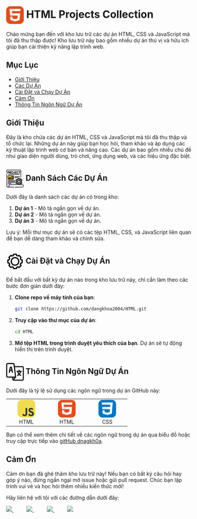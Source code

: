 # <img align="center" width="48" src="./assets/HTML.svg" width="48" height="48" alt="HTML"/> HTML Projects Collection 

Chào mừng bạn đến với kho lưu trữ các dự án HTML, CSS và JavaScript mà tôi đã thu thập được! Kho lưu trữ này bao gồm nhiều dự án thú vị và hữu ích giúp bạn cải thiện kỹ năng lập trình web.

## Mục Lục
- [Giới Thiệu](#giới-thiệu)
- [Các Dự Án](#các-dự-án)
- [Cài Đặt và Chạy Dự Án](#cài-đặt-và-chạy-dự-án)
- [Cảm Ơn](#cảm-ơn)
- [Thông Tin Ngôn Ngữ Dự Án](#thông-tin-ngôn-ngữ-dự-án)

## Giới Thiệu
Đây là kho chứa các dự án HTML, CSS và JavaScript mà tôi đã thu thập và tổ chức lại. Những dự án này giúp bạn học hỏi, tham khảo và áp dụng các kỹ thuật lập trình web cơ bản và nâng cao. Các dự án bao gồm nhiều chủ đề như giao diện người dùng, trò chơi, ứng dụng web, và các hiệu ứng đặc biệt.

## <img align="center" width="48" src="./assets/projects.png" width="48" height="48" alt="HTML"/> Danh Sách Các Dự Án

Dưới đây là danh sách các dự án có trong kho:

1. **Dự án 1** - Mô tả ngắn gọn về dự án.
2. **Dự án 2** - Mô tả ngắn gọn về dự án.
3. **Dự án 3** - Mô tả ngắn gọn về dự án.

Lưu ý: Mỗi thư mục dự án sẽ có các tệp HTML, CSS, và JavaScript liên quan để bạn dễ dàng tham khảo và chỉnh sửa.

## <img align="center" width="48" src="./assets/settings.png" width="48" height="48" alt="HTML"/> Cài Đặt và Chạy Dự Án

Để bắt đầu với bất kỳ dự án nào trong kho lưu trữ này, chỉ cần làm theo các bước đơn giản dưới đây:

1. **Clone repo về máy tính của bạn**:
    ```bash
    git clone https://github.com/dangkhoa2004/HTML.git
    ```

2. **Truy cập vào thư mục của dự án**:
    ```bash
    cd HTML
    ```

3. **Mở tệp HTML trong trình duyệt yêu thích của bạn**. Dự án sẽ tự động hiển thị trên trình duyệt.

## <img align="center" width="48" src="./assets/language.png" width="48" height="48" alt="HTML"/> Thông Tin Ngôn Ngữ Dự Án

Dưới đây là tỷ lệ sử dụng các ngôn ngữ trong dự án GitHub này:

<table>
    <tr>
        <td align="center" width="96"> <img src="./assets/JavaScript.svg" width="48" height="48"
                alt="HTML" /> <br>HTML </td>
        <td align="center" width="96"> <img src="./assets/HTML.svg" width="48" height="48"
                alt="HTML" /> <br>HTML </td>
        <td align="center" width="96"> <img src="./assets/CSS.svg" width="48" height="48" alt="CSS" />
            <br>CSS
        </td>
    </tr>
</table>


Bạn có thể xem thêm chi tiết về các ngôn ngữ trong dự án qua biểu đồ hoặc truy cập trực tiếp vào [gitHub dnagkh0a](https://github.com/dangkhoa2004/HTML).


## Cảm Ơn

Cảm ơn bạn đã ghé thăm kho lưu trữ này! Nếu bạn có bất kỳ câu hỏi hay góp ý nào, đừng ngần ngại mở issue hoặc gửi pull request. Chúc bạn lập trình vui vẻ và học hỏi thêm nhiều kiến thức mới!

Hãy liên hệ với tôi với các đường dẫn dưới đây:

<a href="https://www.instagram.com/dangkhoa2004/">
<img src="https://img.shields.io/badge/Instagram-%23E4405F.svg?style=for-the-badge&logo=Instagram&logoColor=white">
</a>
 &nbsp;&nbsp;&nbsp;&nbsp;&nbsp;&nbsp;&nbsp;&nbsp;
<a href="https://www.youtube.com/@dangkhoa2004">
<img src="https://img.shields.io/badge/YouTube-FF0000?style=for-the-badge&logo=youtube&logoColor=white">
</a>
&nbsp;&nbsp;&nbsp;&nbsp;&nbsp;&nbsp;&nbsp;&nbsp;
<a href="https://www.twitter.com/dangkhoa2004/">
<img src="https://img.shields.io/badge/Twitter-%231DA1F2.svg?style=for-the-badge&logo=Twitter&logoColor=white">
</a>
&nbsp;&nbsp;&nbsp;&nbsp;&nbsp;&nbsp;&nbsp;&nbsp;
<a href="https://t.me/barnamenevisiadmin/">
<img src="https://img.shields.io/badge/telegram-2CA5E0?style=for-the-badge&logo=telegram&logoColor=white">
</a>